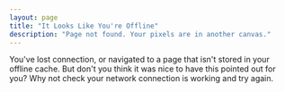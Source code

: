 ```yaml
---
layout: page
title: "It Looks Like You're Offline"
description: "Page not found. Your pixels are in another canvas."
---
```


You've lost connection, or navigated to a page that isn't stored in your offline cache. But don't you think it was nice to have this pointed out for you? Why not check your network connection is working and try again.